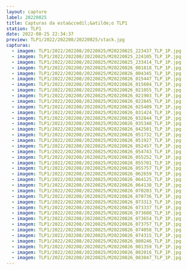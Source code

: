 ```yaml
---
layout: capture
label: 20220825
title: Capturas da esta&ccedil;&atilde;o TLP1
station: TLP1
date: 2022-08-25 22:34:37
preview: TLP1/2022/202208/20220825/stack.jpg
capturas:
  - imagem: TLP1/2022/202208/20220825/M20220825_223437_TLP_1P.jpg
  - imagem: TLP1/2022/202208/20220825/M20220825_224105_TLP_1P.jpg
  - imagem: TLP1/2022/202208/20220825/M20220825_233414_TLP_1P.jpg
  - imagem: TLP1/2022/202208/20220825/M20220826_001818_TLP_1P.jpg
  - imagem: TLP1/2022/202208/20220825/M20220826_004345_TLP_1P.jpg
  - imagem: TLP1/2022/202208/20220825/M20220826_015447_TLP_1P.jpg
  - imagem: TLP1/2022/202208/20220825/M20220826_015604_TLP_1P.jpg
  - imagem: TLP1/2022/202208/20220825/M20220826_021055_TLP_1P.jpg
  - imagem: TLP1/2022/202208/20220825/M20220826_021903_TLP_1P.jpg
  - imagem: TLP1/2022/202208/20220825/M20220826_022845_TLP_1P.jpg
  - imagem: TLP1/2022/202208/20220825/M20220826_025409_TLP_1P.jpg
  - imagem: TLP1/2022/202208/20220825/M20220826_031424_TLP_1P.jpg
  - imagem: TLP1/2022/202208/20220825/M20220826_032844_TLP_1P.jpg
  - imagem: TLP1/2022/202208/20220825/M20220826_035348_TLP_1P.jpg
  - imagem: TLP1/2022/202208/20220825/M20220826_042501_TLP_1P.jpg
  - imagem: TLP1/2022/202208/20220825/M20220826_051732_TLP_1P.jpg
  - imagem: TLP1/2022/202208/20220825/M20220826_051927_TLP_1P.jpg
  - imagem: TLP1/2022/202208/20220825/M20220826_052457_TLP_1P.jpg
  - imagem: TLP1/2022/202208/20220825/M20220826_054743_TLP_1P.jpg
  - imagem: TLP1/2022/202208/20220825/M20220826_055252_TLP_1P.jpg
  - imagem: TLP1/2022/202208/20220825/M20220826_055701_TLP_1P.jpg
  - imagem: TLP1/2022/202208/20220825/M20220826_055757_TLP_1P.jpg
  - imagem: TLP1/2022/202208/20220825/M20220826_062659_TLP_1P.jpg
  - imagem: TLP1/2022/202208/20220825/M20220826_064125_TLP_1P.jpg
  - imagem: TLP1/2022/202208/20220825/M20220826_064138_TLP_1P.jpg
  - imagem: TLP1/2022/202208/20220825/M20220826_070203_TLP_1P.jpg
  - imagem: TLP1/2022/202208/20220825/M20220826_070736_TLP_1P.jpg
  - imagem: TLP1/2022/202208/20220825/M20220826_073313_TLP_1P.jpg
  - imagem: TLP1/2022/202208/20220825/M20220826_073337_TLP_1P.jpg
  - imagem: TLP1/2022/202208/20220825/M20220826_073608_TLP_1P.jpg
  - imagem: TLP1/2022/202208/20220825/M20220826_073654_TLP_1P.jpg
  - imagem: TLP1/2022/202208/20220825/M20220826_073757_TLP_1P.jpg
  - imagem: TLP1/2022/202208/20220825/M20220826_074058_TLP_1P.jpg
  - imagem: TLP1/2022/202208/20220825/M20220826_074315_TLP_1P.jpg
  - imagem: TLP1/2022/202208/20220825/M20220826_080246_TLP_1P.jpg
  - imagem: TLP1/2022/202208/20220825/M20220826_081359_TLP_1P.jpg
  - imagem: TLP1/2022/202208/20220825/M20220826_082016_TLP_1P.jpg
  - imagem: TLP1/2022/202208/20220825/M20220826_083847_TLP_1P.jpg
---
```

